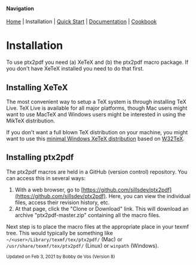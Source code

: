 #### Navigation

[Home](../home/README.md)  | Installation | [Quick Start](../quick-start/README.md) | [Documentation](../documentation/README.md) | [Cookbook ](../cookbook/README.md)



# Installation
To use ptx2pdf you need (a) XeTeX and (b) the ptx2pdf macro package. If you don't have XeTeX installed you need to do that first.

## <a name="TOC-Installing-XeTeX">Installing XeTeX</a>

<a name="TOC-Installing-XeTeX">The most convenient way to setup a TeX system is through installing TeX Live. TeX Live is available for all major platforms, though Mac users might want to use MacTeX and Windows users might be interested in using the MikTeX distribution.

If you don't want a full blown TeX distribution on your machine, you might want to use this [minimal Windows XeTeX distribution](https://github.com/sillsdev/ptx2pdf/tree/master/xetex) based on [W32TeX](http://w32tex.org).

</a>

## <a name="TOC-Installing-ptx2pdf">Installing ptx2pdf</a>

<a name="TOC-Installing-ptx2pdf">The ptx2pdf macros are held in a GitHub (version control) repository. You can access this in several ways:

1.  With a web browser, go to [https://github.com/sillsdev/ptx2pdf](https://github.com/sillsdev/ptx2pdf). Here, you can view the individual files, access their revision history, etc.
2.  At that page, click the "Clone or Download" link. This will download an archive "ptx2pdf-master.zip" containing all the macro files.

Next step is to place the macro files at the appropriate place in your texmf tree. This would typically be something like ```~/<user>/Library/texmf/tex/ptx2pdf/``` (Mac) or ```/usr/share/texmf/tex/ptx2pdf/``` (Linux) or ```winpath``` (Windows).
</a>

<a name="TOC-Installing-ptx2pdf"></a></td>


<small>Updated on Feb 3, 2021 by <span class="author"><span class="vcard">Bobby de Vos</span> </span>(Version <span class="sites:revision">8</span>)</small>
